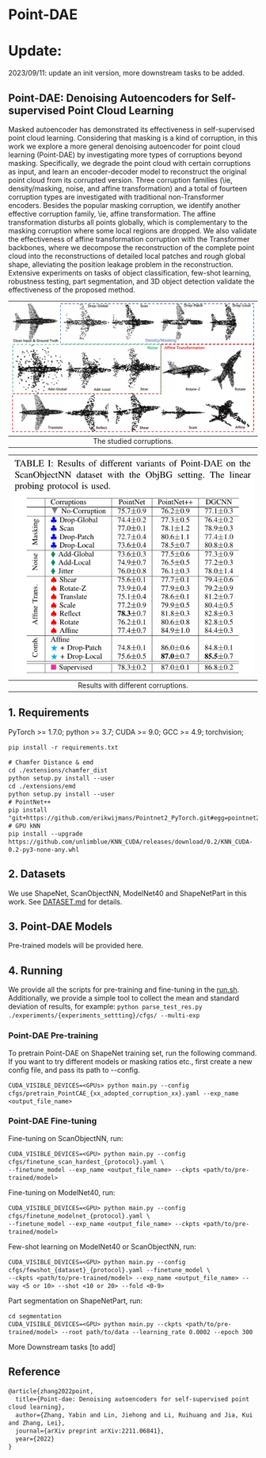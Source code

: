 # Point-DAE

# Update:
2023/09/11: update an init version, more downstream tasks to be added.

## Point-DAE: Denoising Autoencoders for Self-supervised Point Cloud Learning
Masked autoencoder has demonstrated its effectiveness in self-supervised point cloud learning. Considering that masking is a kind of corruption, in this work we explore a more general denoising autoencoder for point cloud learning (Point-DAE) by investigating more types of corruptions beyond masking. Specifically, we degrade the point cloud with certain corruptions as input, and learn an encoder-decoder model to reconstruct the original point cloud from its corrupted version. 
Three corruption families (\ie, density/masking, noise, and affine transformation) and a total of fourteen corruption types are investigated with traditional non-Transformer encoders.
Besides the popular masking corruption, we identify another effective corruption family, \ie, affine transformation. The affine transformation disturbs all points globally, which is complementary to the masking corruption where some local regions are dropped. 
We also validate the effectiveness of affine transformation corruption with the Transformer backbones, where we decompose the reconstruction of the complete point cloud into the reconstructions of detailed local patches and rough global shape, alleviating the position leakage problem in the reconstruction.
Extensive experiments on tasks of object classification, few-shot learning, robustness testing, part segmentation, and 3D object detection validate the effectiveness of the proposed method.

| ![./figure/net.png](./figure/corruptions.png) |
|:-------------:|
| The studied corruptions. |

| ![./figure/net.png](./figure/results_table.jpg) |
|:-------------:|
| Results with different corruptions. |

## 1. Requirements
PyTorch >= 1.7.0;
python >= 3.7;
CUDA >= 9.0;
GCC >= 4.9;
torchvision;

```
pip install -r requirements.txt
```

```
# Chamfer Distance & emd
cd ./extensions/chamfer_dist
python setup.py install --user
cd ./extensions/emd
python setup.py install --user
# PointNet++
pip install "git+https://github.com/erikwijmans/Pointnet2_PyTorch.git#egg=pointnet2_ops&subdirectory=pointnet2_ops_lib"
# GPU kNN
pip install --upgrade https://github.com/unlimblue/KNN_CUDA/releases/download/0.2/KNN_CUDA-0.2-py3-none-any.whl
```

## 2. Datasets

We use ShapeNet, ScanObjectNN, ModelNet40 and ShapeNetPart in this work. See [DATASET.md](./DATASET.md) for details.

## 3. Point-DAE Models

Pre-trained models will be provided here. 

## 4. Running
We provide all the scripts for pre-training and fine-tuning in the [run.sh](./run.sh). 
Additionally, we provide a simple tool to collect the mean and standard deviation of results, for example: ```python parse_test_res.py ./experiments/{experiments_settting}/cfgs/ --multi-exp```

### Point-DAE Pre-training
To pretrain Point-DAE on ShapeNet training set, run the following command. If you want to try different models or masking ratios etc., first create a new config file, and pass its path to --config.

```
CUDA_VISIBLE_DEVICES=<GPUs> python main.py --config cfgs/pretrain_PointCAE_{xx_adopted_corruption_xx}.yaml --exp_name <output_file_name>
```
### Point-DAE Fine-tuning

Fine-tuning on ScanObjectNN, run:
```
CUDA_VISIBLE_DEVICES=<GPU> python main.py --config cfgs/finetune_scan_hardest_{protocol}.yaml \
--finetune_model --exp_name <output_file_name> --ckpts <path/to/pre-trained/model>
```
Fine-tuning on ModelNet40, run:
```
CUDA_VISIBLE_DEVICES=<GPU> python main.py --config cfgs/finetune_modelnet_{protocol}.yaml \
--finetune_model --exp_name <output_file_name> --ckpts <path/to/pre-trained/model>
```
Few-shot learning on ModelNet40 or ScanObjectNN, run:
```
CUDA_VISIBLE_DEVICES=<GPU> python main.py --config cfgs/fewshot_{dataset}_{protocol}.yaml --finetune_model \
--ckpts <path/to/pre-trained/model> --exp_name <output_file_name> --way <5 or 10> --shot <10 or 20> --fold <0-9>
```
Part segmentation on ShapeNetPart, run:
```
cd segmentation
CUDA_VISIBLE_DEVICES=<GPU> python main.py --ckpts <path/to/pre-trained/model> --root path/to/data --learning_rate 0.0002 --epoch 300
```
More Downstream tasks [to add]

## Reference

```
@article{zhang2022point,
  title={Point-dae: Denoising autoencoders for self-supervised point cloud learning},
  author={Zhang, Yabin and Lin, Jiehong and Li, Ruihuang and Jia, Kui and Zhang, Lei},
  journal={arXiv preprint arXiv:2211.06841},
  year={2022}
}
```

